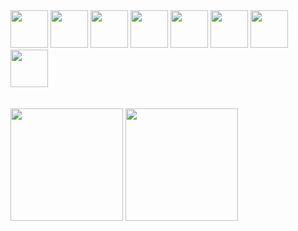 <div>
	<img width="60em" src="https://cdn.jsdelivr.net/gh/devicons/devicon/icons/typescript/typescript-original.svg" />
	<img width="60em" src="https://cdn.jsdelivr.net/gh/devicons/devicon/icons/react/react-original.svg" />
	<img width="60em" src="https://cdn.jsdelivr.net/gh/devicons/devicon/icons/nodejs/nodejs-original.svg" />
	<img width="60em" src="https://cdn.jsdelivr.net/gh/devicons/devicon/icons/javascript/javascript-original.svg" />
	<img width="60em" src="https://cdn.jsdelivr.net/gh/devicons/devicon/icons/figma/figma-original.svg" />
	<img width="60em" src="https://cdn.jsdelivr.net/gh/devicons/devicon/icons/html5/html5-original.svg" />
	<img width="60em" src="https://cdn.jsdelivr.net/gh/devicons/devicon/icons/css3/css3-original.svg" />
	<img width="60em" src="https://cdn.jsdelivr.net/gh/devicons/devicon/icons/c/c-original.svg" />
</div>

</br>
</br>

<picture>
  <source
    srcset="https://readme-stats-git-main-14g0.vercel.app/api?username=14g0&count_private=true&show_icons=true&theme=chartreuse-dark"
    media="(prefers-color-scheme: dark)"
  />
  <source
    srcset="https://readme-stats-git-main-14g0.vercel.app/api?username=14g0&count_private=true&show_icons=true&theme=vue"
    media="(prefers-color-scheme: light), (prefers-color-scheme: no-preference)"
  />
  <img height="180em" src="https://github-readme-stats.vercel.app/api?username=14g0&count_private=true&show_icons=true" />
</picture>

<picture>
  <source
    srcset="https://github-readme-stats.vercel.app/api/top-langs/?username=14g0&layout=compact&theme=chartreuse-dark&lang_count=6"
    media="(prefers-color-scheme: dark)"
  />
  <source
    srcset="https://github-readme-stats.vercel.app/api/top-langs/?username=14g0&layout=compact&theme=vue"
    media="(prefers-color-scheme: light), (prefers-color-scheme: no-preference)"
  />
  <img height="180em" src="https://github-readme-stats.vercel.app/api/top-langs/?username=14g0&layout=compact&theme=chartreuse-dark" />
</picture>


<!--
**14g0/14g0** is a ✨ _special_ ✨ repository because its `README.md` (this file) appears on your GitHub profile.

Here are some ideas to get you started:

- 🔭 I’m currently working on ...
- 🌱 I’m currently learning ...
- 👯 I’m looking to collaborate on ...
- 🤔 I’m looking for help with ...
- 💬 Ask me about ...
- 📫 How to reach me: ...
- 😄 Pronouns: ...
- ⚡ Fun fact: ...
-->
